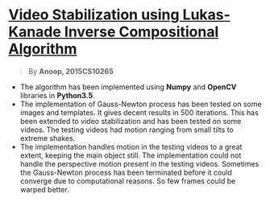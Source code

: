 # <u>**Video Stabilization** using **Lukas-Kanade Inverse Compositional Algorithm**</u>
> By **Anoop, 2015CS10265**

- The algorithm has been implemented using **Numpy** and **OpenCV** libraries in **Python3.5**.
- The implementation of Gauss-Newton process has been tested on some images and templates. It gives decent results in 500 iterations. This has been extended to video stabilization and has been tested on some videos. The testing videos had motion ranging from small tilts to extreme shakes. 
- The implementation handles motion in the testing videos to a great extent, keeping the main object still. The implementation could not handle the perspective motion present in the testing videos. Sometimes the Gauss-Newton process has been terminated before it could converge due to computational reasons. So few frames could be warped better.